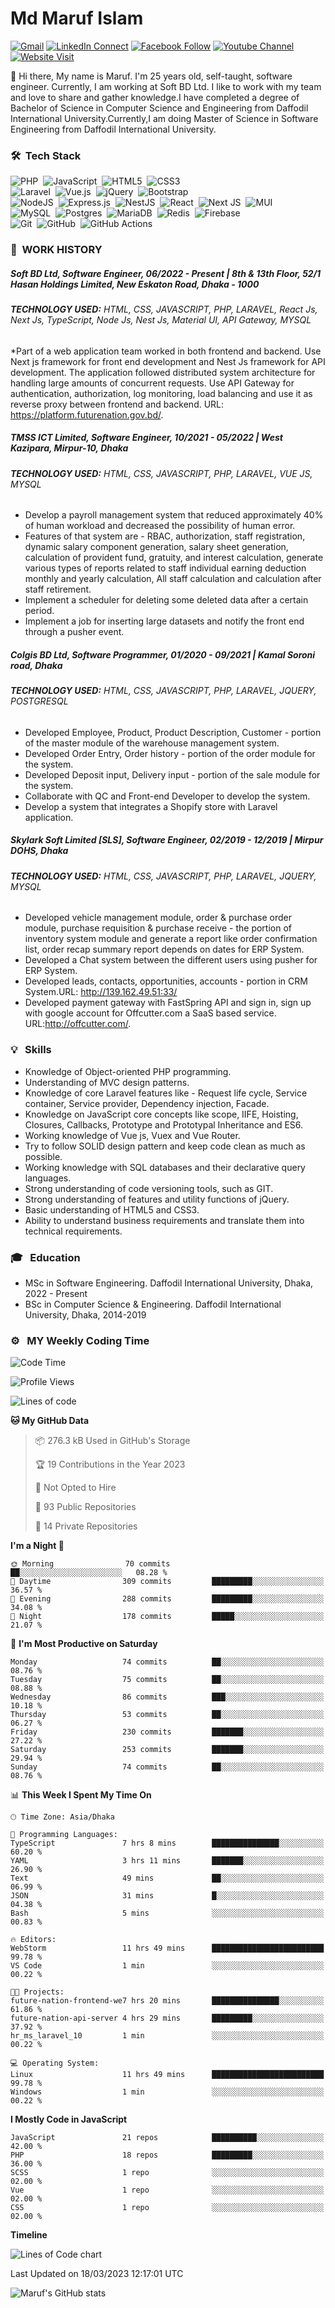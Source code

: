 # Md Maruf Islam

[![Gmail](https://img.shields.io/badge/%20-Send%20Mail-black?color=14171A&labelColor=ef5350&logo=gmail&logoColor=ffffff)](mailto:maruf4426@diu.edu.bd)
[![LinkedIn Connect](https://img.shields.io/badge/%20-Connect-black?color=14171A&labelColor=0077b5&logo=linkedin&logoColor=ffffff)](https://www.linkedin.com/in/islammaruf/)
[![Facebook Follow](https://img.shields.io/badge/%20-Connect-black?color=14171A&labelColor=4267b2&logo=facebook&logoColor=ffffff)](https://www.facebook.com/islammaruf7424/)
[![Youtube Channel](https://img.shields.io/badge/%20-Channel-black?color=14171A&labelColor=c53929&logo=youtube&logoColor=ffffff)](https://www.youtube.com/channel/UCLMGSasSxHmrEmu5LcL9AMA)
[![Website Visit](https://img.shields.io/badge/%20-Website-black?color=14171A&labelColor=45B39D&logo=drone&logoColor=ffffff)](https://islammaruf.github.io/)

:wave: Hi there, My name is Maruf. I'm 25 years old, self-taught, software engineer. Currently, I am working at Soft BD Ltd. I like to work with my team and love to share and gather knowledge.I have completed a degree of Bachelor of Science in Computer Science and Engineering from Daffodil International University.Currently,I am doing Master of Science in Software Engineering from Daffodil International University.
### 🛠 &nbsp;Tech Stack

![PHP](https://img.shields.io/badge/php-%23777BB4.svg?style=for-the-badge&logo=php&logoColor=white)&nbsp;
![JavaScript](https://img.shields.io/badge/javascript-%23323330.svg?style=for-the-badge&logo=javascript&logoColor=%23F7DF1E)&nbsp;
![HTML5](https://img.shields.io/badge/html5-%23E34F26.svg?style=for-the-badge&logo=html5&logoColor=white)&nbsp;
![CSS3](https://img.shields.io/badge/css3-%231572B6.svg?style=for-the-badge&logo=css3&logoColor=white)\
![Laravel](https://img.shields.io/badge/laravel-%23FF2D20.svg?style=for-the-badge&logo=laravel&logoColor=white)&nbsp;
![Vue.js](https://img.shields.io/badge/vuejs-%2335495e.svg?style=for-the-badge&logo=vuedotjs&logoColor=%234FC08D)&nbsp;
![jQuery](https://img.shields.io/badge/jquery-%230769AD.svg?style=for-the-badge&logo=jquery&logoColor=white)&nbsp;
![Bootstrap](https://img.shields.io/badge/bootstrap-%23563D7C.svg?style=for-the-badge&logo=bootstrap&logoColor=white)\
![NodeJS](https://img.shields.io/badge/node.js-6DA55F?style=for-the-badge&logo=node.js&logoColor=white)&nbsp;
![Express.js](https://img.shields.io/badge/express.js-%23404d59.svg?style=for-the-badge&logo=express&logoColor=%2361DAFB)&nbsp;
![NestJS](https://img.shields.io/badge/nestjs-%23E0234E.svg?style=for-the-badge&logo=nestjs&logoColor=white)&nbsp;
![React](https://img.shields.io/badge/react-%2320232a.svg?style=for-the-badge&logo=react&logoColor=%2361DAFB)&nbsp;
![Next JS](https://img.shields.io/badge/Next-black?style=for-the-badge&logo=next.js&logoColor=white)&nbsp;
![MUI](https://img.shields.io/badge/MUI-%230081CB.svg?style=for-the-badge&logo=mui&logoColor=white)\
![MySQL](https://img.shields.io/badge/mysql-%2300f.svg?style=for-the-badge&logo=mysql&logoColor=white)&nbsp;
![Postgres](https://img.shields.io/badge/postgres-%23316192.svg?style=for-the-badge&logo=postgresql&logoColor=white)&nbsp;
![MariaDB](https://img.shields.io/badge/MariaDB-003545?style=for-the-badge&logo=mariadb&logoColor=white)&nbsp;
![Redis](https://img.shields.io/badge/redis-%23DD0031.svg?style=for-the-badge&logo=redis&logoColor=white)&nbsp;
![Firebase](https://img.shields.io/badge/firebase-%23039BE5.svg?style=for-the-badge&logo=firebase)\
![Git](https://img.shields.io/badge/git-%23F05033.svg?style=for-the-badge&logo=git&logoColor=white)&nbsp;
![GitHub](https://img.shields.io/badge/github-%23121011.svg?style=for-the-badge&logo=github&logoColor=white)&nbsp;
![GitHub Actions](https://img.shields.io/badge/github%20actions-%232671E5.svg?style=for-the-badge&logo=githubactions&logoColor=white)

### :office: &nbsp;WORK HISTORY

##### **Soft BD Ltd, Software Engineer**, 06/2022 - Present | 8th & 13th Floor, 52/1 Hasan Holdings Limited, New Eskaton Road, Dhaka - 1000
###### **TECHNOLOGY USED:** HTML, CSS, JAVASCRIPT, PHP, LARAVEL, React Js, Next Js, TypeScript, Node Js, Nest Js, Material UI, API Gateway, MYSQL
*Part of a web application team worked in both frontend and backend. Use Next js framework for front end development and
Nest Js framework for API development. The application followed distributed system architecture for handling large amounts
of concurrent requests. Use API Gateway for authentication, authorization, log monitoring, load balancing and use it as reverse
proxy between frontend and backend. URL: https://platform.futurenation.gov.bd/.


##### **TMSS ICT Limited, Software Engineer**, 10/2021 - 05/2022 | West Kazipara, Mirpur-10, Dhaka
###### **TECHNOLOGY USED:** HTML, CSS, JAVASCRIPT, PHP, LARAVEL, VUE JS, MYSQL
* Develop a payroll management system that reduced approximately 40% of human workload and decreased the possibility of human error. 
* Features of that system are - RBAC, authorization, staff registration, dynamic salary component generation, salary sheet generation, calculation of provident fund, gratuity, and interest calculation, generate various types of reports related to staff individual earning deduction monthly and yearly calculation, All staff calculation and calculation after staff retirement.
* Implement a scheduler for deleting some deleted data after a certain period.
* Implement a job for inserting large datasets and notify the front end through a pusher event. 
 

##### **Colgis BD Ltd, Software Programmer**, 01/2020 - 09/2021 | Kamal Soroni road, Dhaka
###### **TECHNOLOGY USED:** HTML, CSS, JAVASCRIPT, PHP, LARAVEL, JQUERY, POSTGRESQL
* Developed Employee, Product, Product Description, Customer - portion of the master module of the warehouse management system.
* Developed Order Entry, Order history - portion of the order module for the system.
* Developed Deposit input, Delivery input - portion of the sale module for the system.
* Collaborate with QC and Front-end Developer to develop the system.
* Develop a system that integrates a Shopify store with Laravel application.


##### **Skylark Soft Limited [SLS], Software Engineer**, 02/2019 - 12/2019 | Mirpur DOHS, Dhaka
###### **TECHNOLOGY USED:** HTML, CSS, JAVASCRIPT, PHP, LARAVEL, JQUERY, MYSQL
* Developed vehicle management module, order & purchase order module, purchase requisition & purchase receive - the portion of inventory system module and generate a report like order confirmation list, order recap summary report depends on dates for ERP System.
* Developed a Chat system between the different users using pusher for ERP System.
* Developed leads, contacts, opportunities, accounts - portion in CRM System.URL: http://139.162.49.51:33/
* Developed payment gateway with FastSpring API and sign in, sign up with google account for Offcutter.com a SaaS based service. URL:http://offcutter.com/.

### 💡 &nbsp; Skills
* Knowledge of Object-oriented PHP programming. 
* Understanding of MVC design patterns.
* Knowledge of core Laravel features like - Request life cycle, Service container, Service provider, Dependency injection, Facade.
* Knowledge on JavaScript core concepts like scope, IIFE, Hoisting, Closures, Callbacks, Prototype and Prototypal Inheritance and ES6.
* Working knowledge of Vue js, Vuex and Vue Router.
* Try to follow SOLID design pattern and keep code clean as much as possible.
* Working knowledge with SQL databases and their declarative query languages.
* Strong understanding of code versioning tools, such as GIT.
* Strong understanding of features and utility functions of jQuery.
* Basic understanding of HTML5 and CSS3.
* Ability to understand business requirements and translate them into technical requirements.

### 🎓 &nbsp; Education
* MSc in Software Engineering. Daffodil International University, Dhaka, 2022 - Present 
* BSc in Computer Science & Engineering. Daffodil International University, Dhaka, 2014-2019

###  ⚙️ &nbsp; MY Weekly Coding Time
<!--START_SECTION:waka-->
![Code Time](http://img.shields.io/badge/Code%20Time-3%2C177%20hrs%2041%20mins-blue)

![Profile Views](http://img.shields.io/badge/Profile%20Views-0-blue)

![Lines of code](https://img.shields.io/badge/From%20Hello%20World%20I%27ve%20Written-15.3%20million%20lines%20of%20code-blue)

**🐱 My GitHub Data** 

> 📦 276.3 kB Used in GitHub's Storage 
 > 
> 🏆 19 Contributions in the Year 2023
 > 
> 🚫 Not Opted to Hire
 > 
> 📜 93 Public Repositories 
 > 
> 🔑 14 Private Repositories 
 > 
**I'm a Night 🦉** 

```text
🌞 Morning                70 commits          ██░░░░░░░░░░░░░░░░░░░░░░░   08.28 % 
🌆 Daytime                309 commits         █████████░░░░░░░░░░░░░░░░   36.57 % 
🌃 Evening                288 commits         █████████░░░░░░░░░░░░░░░░   34.08 % 
🌙 Night                  178 commits         █████░░░░░░░░░░░░░░░░░░░░   21.07 % 
```
📅 **I'm Most Productive on Saturday** 

```text
Monday                   74 commits          ██░░░░░░░░░░░░░░░░░░░░░░░   08.76 % 
Tuesday                  75 commits          ██░░░░░░░░░░░░░░░░░░░░░░░   08.88 % 
Wednesday                86 commits          ███░░░░░░░░░░░░░░░░░░░░░░   10.18 % 
Thursday                 53 commits          ██░░░░░░░░░░░░░░░░░░░░░░░   06.27 % 
Friday                   230 commits         ███████░░░░░░░░░░░░░░░░░░   27.22 % 
Saturday                 253 commits         ███████░░░░░░░░░░░░░░░░░░   29.94 % 
Sunday                   74 commits          ██░░░░░░░░░░░░░░░░░░░░░░░   08.76 % 
```


📊 **This Week I Spent My Time On** 

```text
🕑︎ Time Zone: Asia/Dhaka

💬 Programming Languages: 
TypeScript               7 hrs 8 mins        ███████████████░░░░░░░░░░   60.20 % 
YAML                     3 hrs 11 mins       ███████░░░░░░░░░░░░░░░░░░   26.90 % 
Text                     49 mins             ██░░░░░░░░░░░░░░░░░░░░░░░   06.99 % 
JSON                     31 mins             █░░░░░░░░░░░░░░░░░░░░░░░░   04.38 % 
Bash                     5 mins              ░░░░░░░░░░░░░░░░░░░░░░░░░   00.83 % 

🔥 Editors: 
WebStorm                 11 hrs 49 mins      █████████████████████████   99.78 % 
VS Code                  1 min               ░░░░░░░░░░░░░░░░░░░░░░░░░   00.22 % 

🐱‍💻 Projects: 
future-nation-frontend-we7 hrs 20 mins       ███████████████░░░░░░░░░░   61.86 % 
future-nation-api-server 4 hrs 29 mins       █████████░░░░░░░░░░░░░░░░   37.92 % 
hr_ms_laravel_10         1 min               ░░░░░░░░░░░░░░░░░░░░░░░░░   00.22 % 

💻 Operating System: 
Linux                    11 hrs 49 mins      █████████████████████████   99.78 % 
Windows                  1 min               ░░░░░░░░░░░░░░░░░░░░░░░░░   00.22 % 
```

**I Mostly Code in JavaScript** 

```text
JavaScript               21 repos            ██████████░░░░░░░░░░░░░░░   42.00 % 
PHP                      18 repos            █████████░░░░░░░░░░░░░░░░   36.00 % 
SCSS                     1 repo              ░░░░░░░░░░░░░░░░░░░░░░░░░   02.00 % 
Vue                      1 repo              ░░░░░░░░░░░░░░░░░░░░░░░░░   02.00 % 
CSS                      1 repo              ░░░░░░░░░░░░░░░░░░░░░░░░░   02.00 % 
```



**Timeline**

![Lines of Code chart](https://raw.githubusercontent.com/islamMaruf/islamMaruf/master/assets/bar_graph.png)


 Last Updated on 18/03/2023 12:17:01 UTC
<!--END_SECTION:waka-->
![Maruf's GitHub stats](https://github-readme-stats.vercel.app/api?username=islamMaruf&count_private=true&show_icons=true&theme=graywhite)

